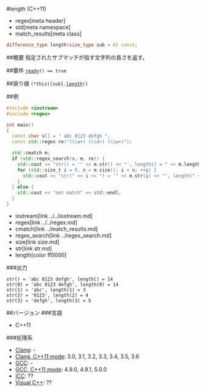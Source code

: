 #length (C++11)
* regex[meta header]
* std[meta namespace]
* match_results[meta class]

```cpp
difference_type length(size_type sub = 0) const;
```

##概要
指定されたサブマッチが指す文字列の長さを返す。


##要件
[`ready`](ready.md)`() == true`


##戻り値
`(*this)[sub].`[`length`](../sub_match/length.md)`()`


##例
```cpp
#include <iostream>
#include <regex>

int main()
{
  const char s[] = " abc 0123 defgh ";
  const std::regex re("(\\w+) (\\d+) (\\w+)");

  std::cmatch m;
  if (std::regex_search(s, m, re)) {
    std::cout << "str() = '" << m.str() << "', length() = " << m.length() << std::endl;
    for (std::size_t i = 0, n = m.size(); i < n; ++i) {
      std::cout << "str(" << i << ") = '" << m.str(i) << "', length(" << i << ") = " << m.length(i) << std::endl;
    }
  } else {
    std::cout << "not match" << std::endl;
  }
}
```
* iostream[link ../../iostream.md]
* regex[link ../../regex.md]
* cmatch[link ../match_results.md]
* regex_search[link ../regex_search.md]
* size[link size.md]
* str[link str.md]
* length[color ff0000]

###出力
```
str() = 'abc 0123 defgh', length() = 14
str(0) = 'abc 0123 defgh', length(0) = 14
str(1) = 'abc', length(1) = 3
str(2) = '0123', length(2) = 4
str(3) = 'defgh', length(3) = 5
```


##バージョン
###言語
- C++11

###処理系
- [Clang](/implementation.md#clang): -
- [Clang, C++11 mode](/implementation.md#clang): 3.0, 3.1, 3.2, 3.3, 3.4, 3.5, 3.6
- [GCC](/implementation.md#gcc): -
- [GCC, C++11 mode](/implementation.md#gcc): 4.9.0, 4.9.1, 5.0.0
- [ICC](/implementation.md#icc): ??
- [Visual C++](/implementation.md#visual_cpp): ??
